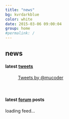 ```yaml
---
title: "news"
bg: kvrdarkblue
color: white
date: 2015-03-06 09:00:04
group: home
#permalink: /
---
```


## news

#### latest [tweets](https://twitter.com/mucoder)

<div style="padding: 0 8%;">
<a class="twitter-timeline" href="https://twitter.com/mucoder" data-widget-id="367178251833077760" data-chrome="noheader nofooter noscrollbar transparent"  height="450"  >Tweets by @mucoder</a>
<br/>
<br/>
<br/>
</div>

<script>
!function(d,s,id){var js,fjs=d.getElementsByTagName(s)[0],p=/^http:/.test(d.location)?'http':'https';if(!d.getElementById(id)){js=d.createElement(s);js.id=id;js.src=p+"://platform.twitter.com/widgets.js";fjs.parentNode.insertBefore(js,fjs);}}(document,"script","twitter-wjs");
</script>


#### latest [forum](http://www.kvraudio.com/forum/viewforum.php?f=163) posts

<div id="forumRssData" class="rssdata">
    <ul class="rss-items"></ul>
    <div class="rss-loading">loading feed...</div>
</div>


<script>
  document.addEventListener('DOMContentLoaded', function() {
    installRssLoader('http://www.kvraudio.com/forum/feed.php?f=163', 'forumRssData', 9);
  });
</script>
